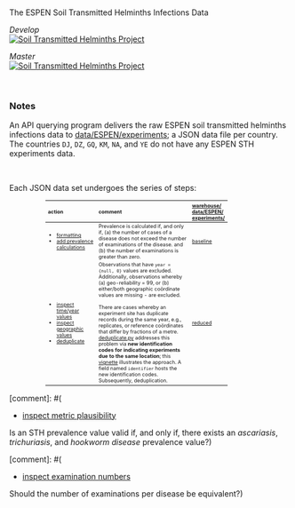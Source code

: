 <br>

The ESPEN Soil Transmitted Helminths Infections Data

_Develop_<br>
[![Soil Transmitted Helminths Project](https://github.com/helminthiases/infections/actions/workflows/main.yml/badge.svg?branch=develop)](https://github.com/helminthiases/infections/actions/workflows/main.yml)

_Master_<br>
[![Soil Transmitted Helminths Project](https://github.com/helminthiases/infections/actions/workflows/main.yml/badge.svg?branch=master)](https://github.com/helminthiases/infections/actions/workflows/main.yml)

<br>

### Notes

An API querying program delivers the raw ESPEN soil transmitted helminths infections data 
to [data/ESPEN/experiments](./data/ESPEN/experiments); a JSON data file per country.  The 
countries <span title="Djibouti">``DJ``</span>, ``DZ``, ``GQ``, ``KM``, ``NA``, and ``YE`` do not have any ESPEN STH experiments data.
  
<br>

Each JSON data set undergoes the series of steps:

<table style="width: 65%; font-size: 65%; text-align: left; margin-left: 65px;">
    <colgroup>
        <col span="1" style="width: 30%;">
        <col span="1" style="width: 65%;">
        <col span="1" style="width: 5%;">
    </colgroup>
    <thead>
        <tr><th>action</th><th>comment</th><th><a href="./warehouse/data/ESPEN/experiments">warehouse/<br>data/ESPEN/<br>experiments/</a></th></tr>
    </thead>
    <tr>
        <td><ul>
            <li><a href="./src/experiments/format.py">formatting</a></li><li><a href="./src/experiments/prevalence.py">add prevalence calculations</a></li>
        </ul></td>
        <td>Prevalence is calculated if, and only if, (a) the number of cases of a disease does not exceed the number of examinations of 
            the disease. and (b) the number of examinations is greater than zero.</td>
        <td><a href="./warehouse/data/ESPEN/experiments/baseline">baseline</a></td>
    </tr>
    <tr>
        <td><ul>
            <li><a href="./src/experiments/time.py">inspect time/year values</a></li>
            <li><a href="./src/experiments/geographical.py">inspect geographic values</a></li>
            <li><a href="./src/experiments/deduplicate.py">deduplicate</a></li>
        </ul></td>
        <td>Observations that have <code>year = {null, 0}</code> values are excluded.  Additionally, observations whereby (a) geo-reliability = 99, or 
            (b) either/both geographic co&ouml;rdinate values are missing - are excluded. <br><br>There are cases whereby an experiment site has duplicate 
            records during the same year, e.g., replicates, or reference co&ouml;rdinates that differ by fractions of a metre.  
            <a href="./src/experiments/deduplicate.py">deduplicate.py</a> addresses this problem via <b>new identification codes for indicating 
            experiments due to the same location</b>; this <a href="https://colab.research.google.com/github/helminthiases/networks/blob/develop/notebooks/graphs.ipynb#scrollTo=Determining_Equivalent_Geographic_Points">vignette</a> 
            illustrates the approach.  A field named <code>identifier</code> hosts the new identification codes.  Subsequently, deduplication.</td>
        <td><a href="./warehouse/data/ESPEN/experiments/reduced">reduced</a></td>
    </tr>
</table>

[comment]: #(<ul><li><a href="./src/experiments/plausible.py">inspect metric plausibility</a></li></ul>  Is an STH prevalence value valid if, and only if, there exists an *ascariasis*, *trichuriasis*, and *hookworm disease* prevalence value?)

[comment]: #(<ul><li><a href="./src/experiments/equivalent.py">inspect examination numbers</a></li></ul>  Should the number of examinations per disease be equivalent?)

<br>
<br>

<br>
<br>

<br>
<br>

<br>
<br>
